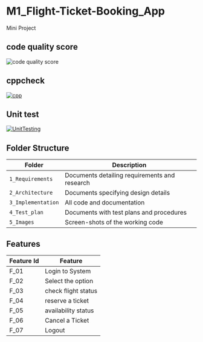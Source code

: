 # M1_Flight-Ticket-Booking_App
Mini Project


## code quality score

![code quality score](https://api.codiga.io/project/31217/score/svg)


## cppcheck

[![cpp](https://github.com/Kaviarasu175/M1_Flight-Ticket-Booking_App/actions/workflows/c-cpp2.yml/badge.svg)](https://github.com/Kaviarasu175/M1_Flight-Ticket-Booking_App/actions/workflows/c-cpp2.yml)

## Unit test

[![UnitTesting](https://github.com/Kaviarasu175/M1_Flight-Ticket-Booking_App/actions/workflows/c-cpp.yml/badge.svg)](https://github.com/Kaviarasu175/M1_Flight-Ticket-Booking_App/actions/workflows/c-cpp.yml)

 ## Folder Structure
 
Folder             | Description
-------------------| -----------------------------------------
`1_Requirements`   | Documents detailing requirements and research
`2_Architecture`   | Documents specifying design details
`3_Implementation` | All code and documentation
`4_Test_plan`      | Documents with test plans and procedures
`5_Images`         | Screen-shots of the working code


##  Features
| Feature Id | Feature |
| -----------|---------|
|F_01| Login to System | |
|F_02| Select the option |
|F_03| check flight status |
|F_04| reserve a ticket|
|F_05| availability status |
|F_06| Cancel a Ticket |
|F_07| Logout |
